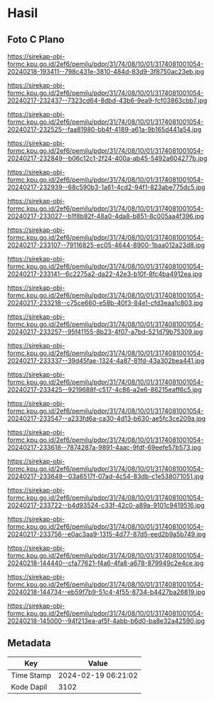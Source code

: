 # Hasil

## Foto C Plano

https://sirekap-obj-formc.kpu.go.id/2ef6/pemilu/pdpr/31/74/08/10/01/3174081001054-20240218-193411--798c431e-3810-484d-83d9-3f8750ac23eb.jpg

https://sirekap-obj-formc.kpu.go.id/2ef6/pemilu/pdpr/31/74/08/10/01/3174081001054-20240217-232437--7323cd64-8dbd-43b6-9ea9-fcf03863cbb7.jpg

https://sirekap-obj-formc.kpu.go.id/2ef6/pemilu/pdpr/31/74/08/10/01/3174081001054-20240217-232525--faa81980-bb4f-4189-a61a-9b165d441a54.jpg

https://sirekap-obj-formc.kpu.go.id/2ef6/pemilu/pdpr/31/74/08/10/01/3174081001054-20240217-232849--b06c12c1-2f24-400a-ab45-5492a604277b.jpg

https://sirekap-obj-formc.kpu.go.id/2ef6/pemilu/pdpr/31/74/08/10/01/3174081001054-20240217-232939--68c590b3-1a61-4cd2-94f1-823abe775dc5.jpg

https://sirekap-obj-formc.kpu.go.id/2ef6/pemilu/pdpr/31/74/08/10/01/3174081001054-20240217-233027--b1f8b82f-48a0-4da8-b851-8c005aa4f396.jpg

https://sirekap-obj-formc.kpu.go.id/2ef6/pemilu/pdpr/31/74/08/10/01/3174081001054-20240217-233107--79116825-ec05-4644-8900-1baa012a23d8.jpg

https://sirekap-obj-formc.kpu.go.id/2ef6/pemilu/pdpr/31/74/08/10/01/3174081001054-20240217-233141--6c2275a2-da22-42e3-b10f-8fc4ba4912ea.jpg

https://sirekap-obj-formc.kpu.go.id/2ef6/pemilu/pdpr/31/74/08/10/01/3174081001054-20240217-233218--c75ce660-e58b-40f3-84e1-cfd3eaa1c803.jpg

https://sirekap-obj-formc.kpu.go.id/2ef6/pemilu/pdpr/31/74/08/10/01/3174081001054-20240217-233257--95f41155-8b23-4f07-a7bd-521d79b75309.jpg

https://sirekap-obj-formc.kpu.go.id/2ef6/pemilu/pdpr/31/74/08/10/01/3174081001054-20240217-233337--39d45fae-1324-4a87-81fd-43a302bea441.jpg

https://sirekap-obj-formc.kpu.go.id/2ef6/pemilu/pdpr/31/74/08/10/01/3174081001054-20240217-233425--9219688f-c517-4c86-a2e6-86215eaff6c5.jpg

https://sirekap-obj-formc.kpu.go.id/2ef6/pemilu/pdpr/31/74/08/10/01/3174081001054-20240217-233547--a233fd6a-ca30-4d13-b630-ae5fc3ce209a.jpg

https://sirekap-obj-formc.kpu.go.id/2ef6/pemilu/pdpr/31/74/08/10/01/3174081001054-20240217-233618--7874287a-9891-4aac-9fdf-69eefe57b573.jpg

https://sirekap-obj-formc.kpu.go.id/2ef6/pemilu/pdpr/31/74/08/10/01/3174081001054-20240217-233649--03a6517f-07ad-4c54-83db-c1e538071051.jpg

https://sirekap-obj-formc.kpu.go.id/2ef6/pemilu/pdpr/31/74/08/10/01/3174081001054-20240217-233722--b4d93524-c33f-42c0-a89a-9101c9419516.jpg

https://sirekap-obj-formc.kpu.go.id/2ef6/pemilu/pdpr/31/74/08/10/01/3174081001054-20240217-233756--e0ac3aa9-1315-4d77-87d5-eed2b9a5b749.jpg

https://sirekap-obj-formc.kpu.go.id/2ef6/pemilu/pdpr/31/74/08/10/01/3174081001054-20240218-144440--cfa77621-f4a6-4fa8-a678-879949c2e4ce.jpg

https://sirekap-obj-formc.kpu.go.id/2ef6/pemilu/pdpr/31/74/08/10/01/3174081001054-20240218-144734--eb59f7b9-51c4-4f55-8734-b4427ba26819.jpg

https://sirekap-obj-formc.kpu.go.id/2ef6/pemilu/pdpr/31/74/08/10/01/3174081001054-20240218-145000--94f213ea-af5f-4abb-b6d0-ba8e32a42590.jpg


## Metadata

| Key        | Value               |
| ---------- | ------------------- |
| Time Stamp | 2024-02-19 06:21:02 |
| Kode Dapil | 3102                |



